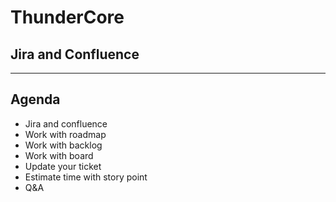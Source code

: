 # ThunderCore

## Jira and Confluence
---
## Agenda
- Jira and confluence
- Work with roadmap
- Work with backlog
- Work with board
- Update your ticket
- Estimate time with story point
- Q&A

